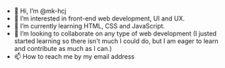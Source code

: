 - 👋 Hi, I’m @mk-hcj
- 👀 I’m interested in front-end web development, UI and UX.
- 🌱 I’m currently learning HTML, CSS and JavaScript.
- 💞️ I’m looking to collaborate on any type of web development 
(I justed started learning so there isn't much I could do, but I am eager to learn and contribute as much as I can.)
- 📫 How to reach me by my email address

<!---
mk-hcj/mk-hcj is a ✨ special ✨ repository because its `README.md` (this file) appears on your GitHub profile.
You can click the Preview link to take a look at your changes.
--->
